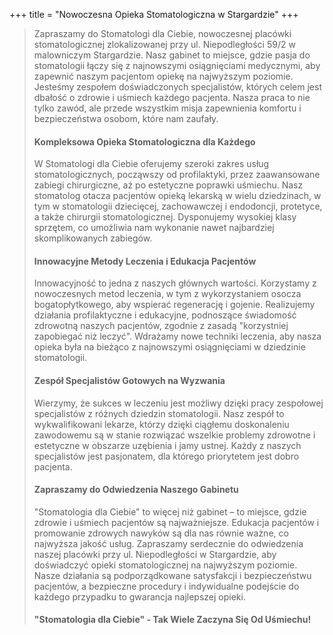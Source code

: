 +++
title = "Nowoczesna Opieka Stomatologiczna w Stargardzie"
+++

>Zapraszamy do Stomatologi dla Ciebie, nowoczesnej placówki stomatologicznej zlokalizowanej przy ul. Niepodległości 59/2 w malowniczym Stargardzie. Nasz gabinet to miejsce, gdzie pasja do stomatologii łączy się z najnowszymi osiągnięciami medycznymi, aby zapewnić naszym pacjentom opiekę na najwyższym poziomie. Jesteśmy zespołem doświadczonych specjalistów, których celem jest dbałość o zdrowie i uśmiech każdego pacjenta. Nasza praca to nie tylko zawód, ale przede wszystkim misja zapewnienia komfortu i bezpieczeństwa osobom, które nam zaufały.
>
>#### Kompleksowa Opieka Stomatologiczna dla Każdego
>
>W Stomatologi dla Ciebie oferujemy szeroki zakres usług stomatologicznych, począwszy od profilaktyki, przez zaawansowane zabiegi chirurgiczne, aż po estetyczne poprawki uśmiechu. Nasz stomatolog otacza pacjentów opieką lekarską w wielu dziedzinach, w tym w stomatologii dziecięcej, zachowawczej i endodoncji, protetyce, a także chirurgii stomatologicznej. Dysponujemy wysokiej klasy sprzętem, co umożliwia nam wykonanie nawet najbardziej skomplikowanych zabiegów.
>
>#### Innowacyjne Metody Leczenia i Edukacja Pacjentów
>
>Innowacyjność to jedna z naszych głównych wartości. Korzystamy z nowoczesnych metod leczenia, w tym z wykorzystaniem osocza bogatopłytkowego, aby wspierać regenerację i gojenie. Realizujemy działania profilaktyczne i edukacyjne, podnoszące świadomość zdrowotną naszych pacjentów, zgodnie z zasadą "korzystniej zapobiegać niż leczyć". Wdrażamy nowe techniki leczenia, aby nasza opieka była na bieżąco z najnowszymi osiągnięciami w dziedzinie stomatologii.
>
>#### Zespół Specjalistów Gotowych na Wyzwania
>
>Wierzymy, że sukces w leczeniu jest możliwy dzięki pracy zespołowej specjalistów z różnych dziedzin stomatologii. Nasz zespół to wykwalifikowani lekarze, którzy dzięki ciągłemu doskonaleniu zawodowemu są w stanie rozwiązać wszelkie problemy zdrowotne i estetyczne w obszarze uzębienia i jamy ustnej. Każdy z naszych specjalistów jest pasjonatem, dla którego priorytetem jest dobro pacjenta.
>
>#### Zapraszamy do Odwiedzenia Naszego Gabinetu
>
>"Stomatologia dla Ciebie" to więcej niż gabinet – to miejsce, gdzie zdrowie i uśmiech pacjentów są najważniejsze. Edukacja pacjentów i promowanie zdrowych nawyków są dla nas równie ważne, co najwyższa jakość usług. Zapraszamy serdecznie do odwiedzenia naszej placówki przy ul. Niepodległości w Stargardzie, aby doświadczyć opieki stomatologicznej na najwyższym poziomie. Nasze działania są podporządkowane satysfakcji i bezpieczeństwu pacjentów, a bezpieczne procedury i indywidualne podejście do każdego przypadku to gwarancja najlepszej opieki.
>
>#### "Stomatologia dla Ciebie" - Tak Wiele Zaczyna Się Od Uśmiechu!